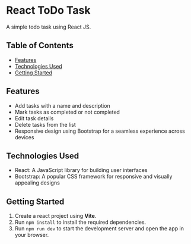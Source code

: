 # React ToDo Task 

 A simple todo task using React JS.


## Table of Contents

- [Features](#features)
- [Technologies Used](#technologies-used)
- [Getting Started](#getting-started)


## Features

- Add tasks with a name and description
- Mark tasks as completed or not completed
- Edit task details
- Delete tasks from the list
- Responsive design using Bootstrap for a seamless experience across devices


## Technologies Used

- React: A JavaScript library for building user interfaces
- Bootstrap: A popular CSS framework for responsive and visually appealing designs

## Getting Started

1. Create a react project using **Vite**.
2. Run `npm install` to install the required dependencies.
3. Run `npm run dev` to start the development server and open the app in your browser.

